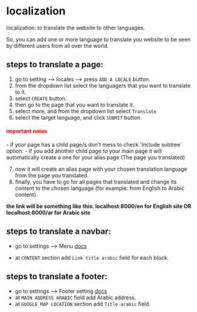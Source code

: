 # localization
localization: to translate the website to other languages.

So, you can add one or more language to translate you website to be seen by different users from all over the world.

## steps to translate a page:
1. go to setting --> locales --> press `ADD A LOCALE` button.
2. from the dropdown list select the language/s that you want to translate to it.
3. select `CREATE` button.
4. then go to the page that you want to translate it.
5. select more, and from the dropdown list select `Translate`
6. select the target language, and click `SUBMIT` button.
<h4 style="color:red">important notes</h4>
- if your page has a child page/s don't mess to check `Include subtree` option.
- if you add another child page to your main page it will automatically create a one for your alias page (The page you translated)

7. now it will create an alias page with your chosen translation language from the page you translated.
8. finally, you have to go for all pages that translated and change its content to the chosen language (for example: from English to Arabic content).

**the link will be something like this: localhost:8000/en for English site OR localhost:8000/ar for Arabic site**

## steps to translate a navbar:
- go to settings --> Menu [docs](documents/adding_navbar.md)

- at `CONTENT` section add `Link title arabic` field for each block.

## steps to translate a footer:
- go to settings --> Footer setting [docs](documents/adding_footer.md)
- at `MAIN ADDRESS ARABIC` field add Arabic address.
- at `GOOGLE MAP LOCATION` section add `Title arabic` field.